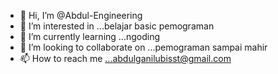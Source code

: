 - 👋 Hi, I’m @Abdul-Engineering
- 👀 I’m interested in ...belajar basic pemograman
- 🌱 I’m currently learning ...ngoding
- 💞️ I’m looking to collaborate on ...pemograman sampai mahir
- 📫 How to reach me ...abdulganilubisst@gmail.com

<!---
Abdul-Engineering/Abdul-Engineering is a ✨ special ✨ repository because its `README.md` (this file) appears on your GitHub profile.
You can click the Preview link to take a look at your changes.
--->
